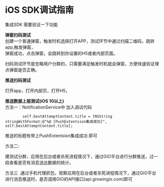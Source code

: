 # iOS SDK调试指南

集成SDK 需要验证一下功能  
  
**弹窗扫码测试**  
创建一个普通弹窗，触发时机选择打开APP，测试环节中通过扫描二维码，跳转app,触发弹窗，  
弹窗成功，点击弹窗，会跳转到你设置的H5或者内部页面。  
  
扫码测试环节是忽略用户分群的，只需要满足触发时机就会弹窗，方便快速验证埋点弹窗是否正确。

**推送扫码测试**

打开app，打开内部页，打开H5， 

**推送数据上报测试\(iOS 10以上\)**  
方法一：NotificationService中 加入调试代码

```text
        self.bestAttemptContent.title = [NSString stringWithFormat:@"%@ [PushExtentsion集成成功]", self.bestAttemptContent.title];
```

推送的标题有带上PushExtentsion集成成功  即可

方法二:

建测试分群，应用在后台或者杀死进程情况下，通过GIO平台进行分群推送，过一段查看是否有消息送达数据的统计。

方法三 .通过手机代理抓包，观察应用在后台或者杀死进程情况下，通过GIO平台进行消息推送时，是否调用GIO的API接口\(api.growingio.com\)即可

